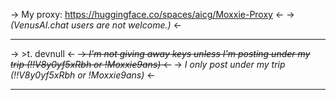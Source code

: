 -> My proxy: https://huggingface.co/spaces/aicg/Moxxie-Proxy <-
-> *(VenusAI.chat users are not welcome.)* <-
***
-> \>t. devnull <-
~~-> *I'm not giving away keys unless I'm posting under my trip (!!V8y0yf5xRbh or  !Moxxie9ans)* <-~~
-> *I only post under my trip (!!V8y0yf5xRbh or  !Moxxie9ans)* <-

***